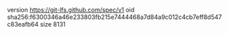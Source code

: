 version https://git-lfs.github.com/spec/v1
oid sha256:f6300346a46e233803fb215e7444468a7d84a9c012c4cb7eff8d547c83eafb64
size 8131
